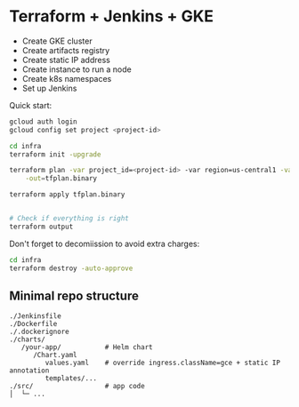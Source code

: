 # Terraform + Jenkins + GKE

- Create GKE cluster
- Create artifacts registry
- Create static IP address
- Create instance to run a node
- Create k8s namespaces
- Set up Jenkins


Quick start:
```bash
gcloud auth login
gcloud config set project <project-id>

cd infra
terraform init -upgrade

terraform plan -var project_id=<project-id> -var region=us-central1 -var jenkins_hostname=jenkins.example.com -var app_hostname=app.example.com \
    -out=tfplan.binary

terraform apply tfplan.binary


# Check if everything is right
terraform output

```

Don't forget to decomiission to avoid extra charges:

```bash
cd infra
terraform destroy -auto-approve
```



## Minimal repo structure

```
./Jenkinsfile
./Dockerfile
./.dockerignore
./charts/
   /your-app/           # Helm chart
      /Chart.yaml
         values.yaml    # override ingress.className=gce + static IP annotation 
         templates/...
./src/                  # app code
│  └─ ...

```

